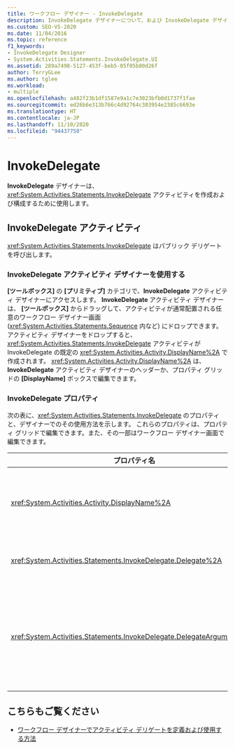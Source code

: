 ```yaml
---
title: ワークフロー デザイナー - InvokeDelegate
description: InvokeDelegate デザイナーについて、および InvokeDelegate デザイナーを使用して InvokeDelegate アクティビティを作成および構成する方法について説明します。
ms.custom: SEO-VS-2020
ms.date: 11/04/2016
ms.topic: reference
f1_keywords:
- InvokeDelegate Designer
- System.Activities.Statements.InvokeDelegate.UI
ms.assetid: 289a7498-5127-453f-beb5-05f05b80d26f
author: TerryGLee
ms.author: tglee
ms.workload:
- multiple
ms.openlocfilehash: a482f23b1df1587e9a1c7e3023bfb0d1737f1fae
ms.sourcegitcommit: ed26b6e313b766c4d92764c303954e2385c6693e
ms.translationtype: HT
ms.contentlocale: ja-JP
ms.lasthandoff: 11/10/2020
ms.locfileid: "94437750"
---
```

# <a name="invokedelegate"></a>InvokeDelegate

**InvokeDelegate** デザイナーは、<xref:System.Activities.Statements.InvokeDelegate> アクティビティを作成および構成するために使用します。

## <a name="the-invokedelegate-activity"></a>InvokeDelegate アクティビティ

<xref:System.Activities.Statements.InvokeDelegate> はパブリック デリゲートを呼び出します。

### <a name="use-the-invokedelegate-activity-designer"></a>InvokeDelegate アクティビティ デザイナーを使用する

**[ツールボックス]** の **[プリミティブ]** カテゴリで、**InvokeDelegate** アクティビティ デザイナーにアクセスします。 **InvokeDelegate** アクティビティ デザイナーは、 **[ツールボックス]** からドラッグして、アクティビティが通常配置される任意のワークフロー デザイナー画面 (<xref:System.Activities.Statements.Sequence> 内など) にドロップできます。 アクティビティ デザイナーをドロップすると、<xref:System.Activities.Statements.InvokeDelegate> アクティビティが InvokeDelegate の既定の <xref:System.Activities.Activity.DisplayName%2A> で作成されます。 <xref:System.Activities.Activity.DisplayName%2A> は、**InvokeDelegate** アクティビティ デザイナーのヘッダーか、プロパティ グリッドの **[DisplayName]** ボックスで編集できます。

### <a name="the-invokedelegate-properties"></a>InvokeDelegate プロパティ

次の表に、<xref:System.Activities.Statements.InvokeDelegate> のプロパティと、デザイナーでのその使用方法を示します。 これらのプロパティは、プロパティ グリッドで編集できます。また、その一部はワークフロー デザイナー画面で編集できます。

|プロパティ名|必須|使用法|
|-|--------------|-|
|<xref:System.Activities.Activity.DisplayName%2A>|False|<xref:System.Activities.Statements.InvokeDelegate> アクティビティの表示名。 既定値は InvokeDelegate です。<br /><br /> <xref:System.Activities.Activity.DisplayName%2A> は厳密には必須ではありませんが、使用することをお勧めします。|
|<xref:System.Activities.Statements.InvokeDelegate.Delegate%2A>|True|アクティビティの実行時に呼び出す <xref:System.Activities.ActivityDelegate> の名前。 このプロパティは、デザイナー画面で設定できる必須のプロパティです。|
|<xref:System.Activities.Statements.InvokeDelegate.DelegateArguments%2A>|False|呼び出されたデリゲートの引数コレクション。 キーは <xref:System.Activities.ActivityDelegate> のパラメーター オブジェクトの名前であり、値は、式が評価され対応するパラメーター オブジェクトに割り当てられる引数です。 このプロパティを設定できる **[DelegateArguments]** ダイアログを表示するには、プロパティ グリッドで **[DelegateArguments]** フィールドの省略記号ボタンをクリックします。 **[引数の作成]** フィールドをクリックして引数を追加します。|

## <a name="see-also"></a>こちらもご覧ください

- [ワークフロー デザイナーでアクティビティ デリゲートを定義および使用する方法](../workflow-designer/how-to-define-and-consume-activity-delegates-in-the-workflow-designer.md)